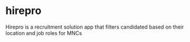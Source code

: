 # hirepro
 Hirepro is a recruitment solution app that filters candidated based on their location and job roles for MNCs

